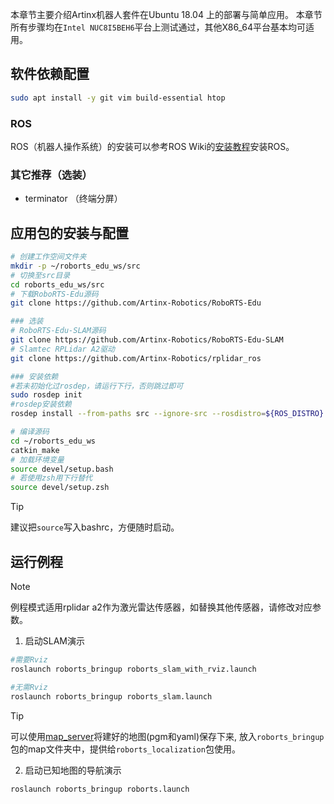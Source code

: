 本章节主要介绍Artinx机器人套件在Ubuntu 18.04 上的部署与简单应用。
本章节所有步骤均在`Intel NUC8I5BEH6`平台上测试通过，其他X86_64平台基本均可适用。

## 软件依赖配置

```bash
sudo apt install -y git vim build-essential htop
```

### ROS

ROS（机器人操作系统）的安装可以参考ROS Wiki的[安装教程](http://wiki.ros.org/melodic/Installation/Ubuntu)安装ROS。

### 其它推荐（选装）

- terminator （终端分屏）

## 应用包的安装与配置

```bash
# 创建工作空间文件夹
mkdir -p ~/roborts_edu_ws/src
# 切换至src目录
cd roborts_edu_ws/src
# 下载RoboRTS-Edu源码
git clone https://github.com/Artinx-Robotics/RoboRTS-Edu

### 选装
# RoboRTS-Edu-SLAM源码
git clone https://github.com/Artinx-Robotics/RoboRTS-Edu-SLAM
# Slamtec RPLidar A2驱动
git clone https://github.com/Artinx-Robotics/rplidar_ros

### 安装依赖
#若未初始化过rosdep，请运行下行，否则跳过即可
sudo rosdep init
#rosdep安装依赖
rosdep install --from-paths src --ignore-src --rosdistro=${ROS_DISTRO} -y

# 编译源码
cd ~/roborts_edu_ws
catkin_make 
# 加载环境变量
source devel/setup.bash
# 若使用zsh用下行替代
source devel/setup.zsh
```

> [!Tip]
>
> 建议把`source`写入bashrc，方便随时启动。


## 运行例程

> [!Note]
>
> 例程模式适用rplidar a2作为激光雷达传感器，如替换其他传感器，请修改对应参数。

1. 启动SLAM演示

```bash
#需要Rviz
roslaunch roborts_bringup roborts_slam_with_rviz.launch

#无需Rviz
roslaunch roborts_bringup roborts_slam.launch
```


> [!Tip]
>
> 可以使用[map_server](http://wiki.ros.org/map_server#map_saver)将建好的地图(pgm和yaml)保存下来, 放入`roborts_bringup`包的map文件夹中，提供给`roborts_localization`包使用。

2. 启动已知地图的导航演示
```
roslaunch roborts_bringup roborts.launch
```



